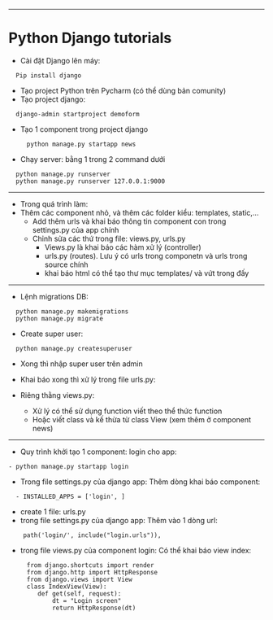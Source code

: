 ***
<h1>Python Django tutorials</h1>

- Cài đặt Django lên máy:
```
  Pip install django
```
- Tạo project Python trên Pycharm (có thể dùng bản comunity)
- Tạo project django: 
```
  django-admin startproject demoform
``` 
- Tạo 1 component trong project django
```
     python manage.py startapp news
```     
- Chạy server: bằng 1 trong 2 command dưới
```
  python manage.py runserver 
  python manage.py runserver 127.0.0.1:9000
```
***
- Trong quá trình làm:
- Thêm các component nhỏ, và thêm các folder kiểu: templates, static,...
  - Add thêm urls và khai báo thông tin component con trong settings.py của app chính
  - Chỉnh sửa các thứ trong file: views.py, urls.py
    - Views.py là khai báo các hàm xử lý (controller)
    - urls.py (routes). Lưu ý có urls trong componetn và urls trong source chính
    - khai báo html có thể tạo thư mục templates/ và vứt trong đấy
***
- Lệnh migrations DB:
```
  python manage.py makemigrations
  python manage.py migrate
```
- Create super user:
```
  python manage.py createsuperuser
```
-  Xong thì nhập super user trên admin

- Khai báo xong thì xử lý trong file urls.py:

- Riêng thằng views.py:
    - Xử lý có thể sử dụng function viết theo thể thức function
    - Hoặc viết class và kế thừa từ class View (xem thêm ở component news)
***
- Quy trình khởi tạo 1 component: login cho app:
```
- python manage.py startapp login
```
- Trong file settings.py của django app: Thêm dòng khai báo component:
```
  - INSTALLED_APPS = ['login', ]
```
- create 1 file: urls.py
- trong file settings.py của django app: Thêm vào 1 dòng url:
```
    path('login/', include("login.urls")),
```
- trong file views.py của component login: Có thể khai báo view index:
```ssh
     from django.shortcuts import render
     from django.http import HttpResponse
     from django.views import View
     class IndexView(View):
        def get(self, request):
            dt = "Login screen"
            return HttpResponse(dt)
```